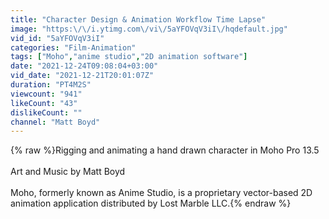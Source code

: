 ```yaml
---
title: "Character Design & Animation Workflow Time Lapse"
image: "https:\/\/i.ytimg.com\/vi\/5aYFOVqV3iI\/hqdefault.jpg"
vid_id: "5aYFOVqV3iI"
categories: "Film-Animation"
tags: ["Moho","anime studio","2D animation software"]
date: "2021-12-24T09:08:04+03:00"
vid_date: "2021-12-21T20:01:07Z"
duration: "PT4M2S"
viewcount: "941"
likeCount: "43"
dislikeCount: ""
channel: "Matt Boyd"
---
```

{% raw %}Rigging and animating a hand drawn character in Moho Pro 13.5<br /><br />Art and Music by Matt Boyd<br /><br />Moho, formerly known as Anime Studio, is a proprietary vector-based 2D animation application distributed by Lost Marble LLC.{% endraw %}
